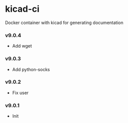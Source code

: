 # kicad-ci
Docker container with kicad for generating documentation

### v9.0.4

- Add wget

### v9.0.3

- Add python-socks

### v9.0.2

- Fix user

### v9.0.1

- Init